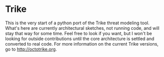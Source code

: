# Trike

This is the very start of a python port of the Trike threat modeling tool.  What's here are currently architectural sketches, not running code, and will stay that way for some time.  Feel free to look if you want, but I won't be looking for outside contributions until the core architecture is settled and converted to real code.  For more information on the current Trike versions, go to http://octotrike.org.
